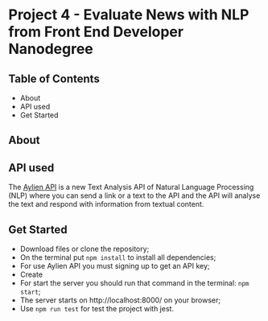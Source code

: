 # Project 4 - Evaluate News with NLP from Front End Developer Nanodegree

## Table of Contents
* About
* API used
* Get Started


## About

## API used
The [Aylien API](https://aylien.com/) is a new Text Analysis API of Natural Language Processing (NLP) where you can send a link or a text to the API and the API will analyse the text and respond with information from textual content.

## Get Started
* Download files or clone the repository;
* On the terminal put `npm install` to install all dependencies;
* For use Aylien API you must signing up to get an API key;
* Create 
* For start the server you should run that command in the terminal: `npm start`;
* The server starts on http://localhost:8000/ on your browser;
* Use `npm run test` for test the project with jest.